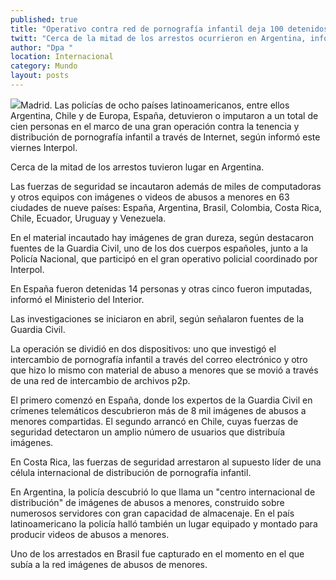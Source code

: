 ```yaml
---
published: true
title: "Operativo contra red de pornografía infantil deja 100 detenidos en AL y España "
twitt: "Cerca de la mitad de los arrestos ocurrieron en Argentina, informó Interpol"
author: "Dpa "
location: Internacional
category: Mundo
layout: posts
---
```


![](http://i.imgur.com/rZYRdzam.jpg)Madrid. Las policías de ocho países latinoamericanos, entre ellos Argentina, Chile y de Europa, España, detuvieron o imputaron a un total de cien personas en el marco de una gran operación contra la tenencia y distribución de pornografía infantil a través de Internet, según informó este viernes Interpol.

Cerca de la mitad de los arrestos tuvieron lugar en Argentina.

Las fuerzas de seguridad se incautaron además de miles de computadoras y otros equipos con imágenes o videos de abusos a menores en 63 ciudades de nueve países: España, Argentina, Brasil, Colombia, Costa Rica, Chile, Ecuador, Uruguay y Venezuela.

En el material incautado hay imágenes de gran dureza, según destacaron fuentes de la Guardia Civil, uno de los dos cuerpos españoles, junto a la Policía Nacional, que participó en el gran operativo policial coordinado por Interpol.

En España fueron detenidas 14 personas y otras cinco fueron imputadas, informó el Ministerio del Interior.

Las investigaciones se iniciaron en abril, según señalaron fuentes de la Guardia Civil.

La operación se dividió en dos dispositivos: uno que investigó el intercambio de pornografía infantil a través del correo electrónico y otro que hizo lo mismo con material de abuso a menores que se movió a través de una red de intercambio de archivos p2p.

El primero comenzó en España, donde los expertos de la Guardia Civil en crímenes telemáticos descubrieron más de 8 mil imágenes de abusos a menores compartidas. El segundo arrancó en Chile, cuyas fuerzas de seguridad detectaron un amplio número de usuarios que distribuía imágenes.

En Costa Rica, las fuerzas de seguridad arrestaron al supuesto líder de una célula internacional de distribución de pornografía infantil.

En Argentina, la policía descubrió lo que llama un "centro internacional de distribución" de imágenes de abusos a menores, construido sobre numerosos servidores con gran capacidad de almacenaje. En el país latinoamericano la policía halló también un lugar equipado y montado para producir videos de abusos a menores.

Uno de los arrestados en Brasil fue capturado en el momento en el que subía a la red imágenes de abusos de menores.

